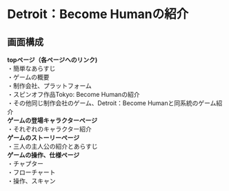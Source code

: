 # Detroit：Become Humanの紹介  
## 画面構成
**topページ（各ページへのリンク)**     
・簡単なあらすじ  
・ゲームの概要  
・制作会社、プラットフォーム  
・スピンオフ作品Tokyo: Become Humanの紹介  
・その他同じ制作会社のゲーム、Detroit：Become Humanと同系統のゲーム紹介  
**ゲームの登場キャラクターページ**  
・それぞれのキャラクター紹介  
**ゲームのストーリーページ**  
・三人の主人公の紹介とあらすじ  
**ゲームの操作、仕様ページ**  
・チャプター  
・フローチャート  
・操作、スキャン  
